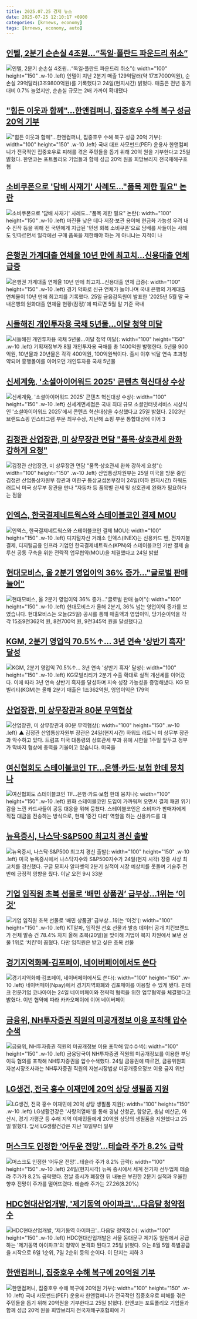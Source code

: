 ```yaml
---
title: 2025.07.25 경제 뉴스
date: 2025-07-25 12:10:17 +0900
categories: [krnews, economy]
tags: [krnews, economy, auto]
---
```

## [인텔, 2분기 순손실 4조원…“독일·폴란드 파운드리 취소”](https://n.news.naver.com/mnews/article/030/0003335075)

![인텔, 2분기 순손실 4조원…“독일·폴란드 파운드리 취소”](https://mimgnews.pstatic.net/image/origin/030/2025/07/25/3335075.jpg?type=nf220_150){: width="100" height="150" .w-10 .left}
인텔이 지난 2분기 매출 129억달러(약 17조7000억원), 순손실 29억달러(3조9800억원)를 기록했다고 24일(현지시간) 밝혔다. 매출은 전년 동기 대비 0.7% 늘었지만, 순손실 규모는 2배 가까이 확대됐다

## ["힘든 이웃과 함께"…한앤컴퍼니, 집중호우 수해 복구 성금 20억 기부](https://n.news.naver.com/mnews/article/421/0008391866)

!["힘든 이웃과 함께"…한앤컴퍼니, 집중호우 수해 복구 성금 20억 기부](https://mimgnews.pstatic.net/image/origin/421/2025/07/25/8391866.jpg?type=nf220_150){: width="100" height="150" .w-10 .left}
국내 대표 사모펀드(PEF) 운용사 한앤컴퍼니가 전국적인 집중호우로 피해를 겪은 주민들을 돕기 위해 20억 원을 기부한다고 25일 밝혔다. 한앤코는 포트폴리오 기업들과 함께 성금 20억 원을 희망브리지 전국재해구호협

## [소비쿠폰으로 '담배 사재기' 사례도…"품목 제한 필요" 논란](https://n.news.naver.com/mnews/article/001/0015528714)

![소비쿠폰으로 '담배 사재기' 사례도…"품목 제한 필요" 논란](https://mimgnews.pstatic.net/image/origin/001/2025/07/25/15528714.jpg?type=nf220_150){: width="100" height="150" .w-10 .left}
마진율 낮은 데다 저장·보관 용이해 현금화 가능성 우려 내수 진작 등을 위해 전 국민에게 지급된 '민생 회복 소비쿠폰'으로 담배를 사들이는 사례도 잇따르면서 일각에선 구매 품목을 제한해야 하는 게 아니냐는 지적이 나

## [은행권 가계대출 연체율 10년 만에 최고치…신용대출 연체 급증](https://n.news.naver.com/mnews/article/421/0008391552)

![은행권 가계대출 연체율 10년 만에 최고치…신용대출 연체 급증](https://mimgnews.pstatic.net/image/origin/421/2025/07/25/8391552.jpg?type=nf220_150){: width="100" height="150" .w-10 .left}
경기 악화로 신규 연체가 늘어나며 국내 은행의 가계대출 연체율이 10년 만에 최고치를 기록했다. 25일 금융감독원이 발표한 '2025년 5월 말 국내은행의 원화대출 연체율 현황(잠정)'에 따르면 5월 말 기준 국내

## [시들해진 개인투자용 국채 5년물…이달 청약 미달](https://n.news.naver.com/mnews/article/277/0005628014)

![시들해진 개인투자용 국채 5년물…이달 청약 미달](https://mimgnews.pstatic.net/image/origin/277/2025/07/25/5628014.jpg?type=nf220_150){: width="100" height="150" .w-10 .left}
기획재정부가 8월 개인투자용 국채를 총 1400억원 발행한다. 5년물 900억원, 10년물과 20년물은 각각 400억원, 100억원씩이다. 출시 이후 넉달 연속 초과청약되며 흥행몰이를 이어오던 개인투자용 국채 5년물

## [신세계免, '소셜아이어워드 2025' 콘텐츠 혁신대상 수상](https://n.news.naver.com/mnews/article/277/0005627906)

![신세계免, '소셜아이어워드 2025' 콘텐츠 혁신대상 수상](https://mimgnews.pstatic.net/image/origin/277/2025/07/25/5627906.jpg?type=nf220_150){: width="100" height="150" .w-10 .left}
신세계면세점은 국내 최대 규모 소셜인터넷서비스 시상식인 '소셜아이어워드 2025'에서 콘텐츠 혁신대상을 수상했다고 25일 밝혔다. 2023년 브랜드쇼핑 인스타그램 부문 최우수상, 지난해 쇼핑 부문 통합대상에 이어 3

## [김정관 산업장관, 미 상무장관 면담 "품목·상호관세 완화 강하게 요청"](https://n.news.naver.com/mnews/article/088/0000961042)

![김정관 산업장관, 미 상무장관 면담 "품목·상호관세 완화 강하게 요청"](https://mimgnews.pstatic.net/image/origin/088/2025/07/25/961042.jpg?type=nf220_150){: width="100" height="150" .w-10 .left}
산업통상자원부는 25일 미국을 방문 중인 김정관 산업통상자원부 장관과 여한구 통상교섭본부장이 24일(이하 현지시간) 하워드 러트닉 미국 상무부 장관을 만나 "자동차 등 품목별 관세 및 상호관세 완화가 필요하다는 점을

## [인엑스, 한국결제네트웍스와 스테이블코인 결제  MOU](https://n.news.naver.com/mnews/article/009/0005530326)

![인엑스, 한국결제네트웍스와 스테이블코인 결제  MOU](https://mimgnews.pstatic.net/image/origin/009/2025/07/24/5530326.jpg?type=nf220_150){: width="100" height="150" .w-10 .left}
디지털자산 거래소 인엑스(INEX)는 신용카드 밴, 전자지불결제, 디지털금융 인프라 기업인 한국결제네트웍스(KPN)와 스테이블코인 기반 결제 솔루션 공동 구축을 위한 전략적 업무협약(MOU)을 체결했다고 24일 밝혔

## [현대모비스, 올 2분기 영업이익 36% 증가…"글로벌 판매 늘어"](https://n.news.naver.com/mnews/article/374/0000453829)

![현대모비스, 올 2분기 영업이익 36% 증가…"글로벌 판매 늘어"](https://mimgnews.pstatic.net/image/origin/374/2025/07/25/453829.jpg?type=nf220_150){: width="100" height="150" .w-10 .left}
현대모비스가 올해 2분기, 36% 넘는 영업이익 증가를 보였습니다. 현대모비스는 오늘(25일) 공시를 통해 매출액과 영업이익, 당기순이익을 각각 15조9천362억 원, 8천700억 원, 9천345억 원을 달성했다고

## [KGM, 2분기 영업익 70.5%↑… 3년 연속 '상반기 흑자' 달성](https://n.news.naver.com/mnews/article/119/0002983563)

![KGM, 2분기 영업익 70.5%↑… 3년 연속 '상반기 흑자' 달성](https://mimgnews.pstatic.net/image/origin/119/2025/07/25/2983563.jpg?type=nf220_150){: width="100" height="150" .w-10 .left}
KG모빌리티가 2분기 수출 확대로 실적 개선세를 이어갔다. 이에 따라 3년 연속 상반기 흑자를 달성하며 지속 성장 가능성을 증명해냈다. KG 모빌리티(KGM)는 올해 2분기 매출은 1조362억원, 영업이익은 179억

## [산업장관, 미 상무장관과 80분 무역협상](https://n.news.naver.com/mnews/article/055/0001278372)

![산업장관, 미 상무장관과 80분 무역협상](https://mimgnews.pstatic.net/image/origin/055/2025/07/25/1278372.jpg?type=nf220_150){: width="100" height="150" .w-10 .left}
▲ 김정관 산업통상자원부 장관은 24일(현지시간) 하워드 러트닉 미 상무부 장관과 악수하고 있다. 트럼프 미국 대통령의 상호관세 부과 유예 시한을 1주일 앞두고 정부가 막바지 협상에 총력을 기울이고 있습니다. 미국을

## [여신협회도 스테이블코인 TF…은행·카드·보험 한데 뭉치나](https://n.news.naver.com/mnews/article/081/0003560718)

![여신협회도 스테이블코인 TF…은행·카드·보험 한데 뭉치나](https://mimgnews.pstatic.net/image/origin/081/2025/07/24/3560718.jpg?type=nf220_150){: width="100" height="150" .w-10 .left}
원화 스테이블코인 도입이 가까워져 오면서 결제 패권 위기감을 느낀 카드사들이 공동 대응을 위해 뭉쳤다. 스테이블코인은 소비자가 판매자에게 직접 대금을 전송하는 방식으로, 현재 ‘중간 다리’ 역할을 하는 신용카드를 대

## [뉴욕증시, 나스닥·S&P500 최고치 경신 출발](https://n.news.naver.com/mnews/article/366/0001095435)

![뉴욕증시, 나스닥·S&P500 최고치 경신 출발](https://mimgnews.pstatic.net/image/origin/366/2025/07/24/1095435.jpg?type=nf220_150){: width="100" height="150" .w-10 .left}
미국 뉴욕증시에서 나스닥지수와 S&P500지수가 24일(현지 시각) 장중 사상 최고치를 경신했다. 구글 모회사 알파벳의 2분기 실적이 시장 예상치를 웃돌며 기술주 전반에 긍정적 영향을 줬다. 이날 오전 9시 33분

## [기업 임직원 초복 선물로 ‘배민 상품권’ 급부상…1위는 ‘이것’](https://n.news.naver.com/mnews/article/009/0005531031)

![기업 임직원 초복 선물로 ‘배민 상품권’ 급부상…1위는 ‘이것’](https://mimgnews.pstatic.net/image/origin/009/2025/07/25/5531031.jpg?type=nf220_150){: width="100" height="150" .w-10 .left}
KT알파, 임직원 선호 선물과 발송 데이터 공개 치킨브랜드가 전체 발송 건 78.4% 차지 올해 초복(20일)을 맞이해 기업이 복지 차원에서 보낸 선물 1위로 ‘치킨’이 꼽혔다. 다만 임직원은 받고 싶은 초복 선물

## [경기지역화폐·김포페이, 네이버페이에서도 쓴다](https://n.news.naver.com/mnews/article/030/0003335109)

![경기지역화폐·김포페이, 네이버페이에서도 쓴다](https://mimgnews.pstatic.net/image/origin/030/2025/07/25/3335109.jpg?type=nf220_150){: width="100" height="150" .w-10 .left}
네이버페이(Npay)에서 경기지역화폐와 김포페이를 이용할 수 있게 됐다. 핀테크 전문기업 코나아이는 24일 네이버페이와 전략적 협력을 위한 업무협약을 체결했다고 밝혔다. 이번 협약에 따라 카카오페이에 이어 네이버페이

## [금융위, NH투자증권 직원의 미공개정보 이용 포착해 압수수색](https://n.news.naver.com/mnews/article/079/0004048879)

![금융위, NH투자증권 직원의 미공개정보 이용 포착해 압수수색](https://mimgnews.pstatic.net/image/origin/079/2025/07/24/4048879.jpg?type=nf220_150){: width="100" height="150" .w-10 .left}
금융당국이 NH투자증권 직원의 미공개정보를 이용한 부당이득 혐의를 포착해 NH투자증권을 압수수색했다. 24일 금융권에 따르면, 금융위원회 자본시장조사과는 NH투자증권 직원의 자본시장법상 미공개중요정보 이용 금지 위반

## [LG생건, 전국 홍수 이재민에 20억 상당 생필품 지원](https://n.news.naver.com/mnews/article/277/0005627949)

![LG생건, 전국 홍수 이재민에 20억 상당 생필품 지원](https://mimgnews.pstatic.net/image/origin/277/2025/07/25/5627949.jpg?type=nf220_150){: width="100" height="150" .w-10 .left}
LG생활건강은 '사랑의열매'를 통해 경남 산청군, 함양군, 충남 예산군, 아산시, 경기 가평군 등 수해 지역 이재민들에게 20억원 상당의 생필품을 지원했다고 25일 밝혔다. 앞서 LG생활건강은 지난 18일부터 일부

## [머스크도 인정한 ‘어두운 전망’…테슬라 주가 8.2% 급락](https://n.news.naver.com/mnews/article/028/0002757900)

![머스크도 인정한 ‘어두운 전망’…테슬라 주가 8.2% 급락](https://mimgnews.pstatic.net/image/origin/028/2025/07/25/2757900.jpg?type=nf220_150){: width="100" height="150" .w-10 .left}
24일(현지시각) 뉴욕 증시에서 세계 전기차 선두업체 테슬라 주가가 8.2% 급락했다. 전날 증시가 폐장한 뒤 내놓은 부진한 2분기 실적과 우울한 향후 전망이 주가를 떨어뜨렸다. 테슬라 주가는 27.26(8.20%)

## [HDC현대산업개발, '제기동역 아이파크'...다음달 청약접수](https://n.news.naver.com/mnews/article/014/0005382440)

![HDC현대산업개발, '제기동역 아이파크'...다음달 청약접수](https://mimgnews.pstatic.net/image/origin/014/2025/07/25/5382440.jpg?type=nf220_150){: width="100" height="150" .w-10 .left}
HDC현대산업개발은 서울 동대문구 제기동 일원에서 공급하는 '제기동역 아이파크'의 청약이 본격화 된다고 25일 밝혔다. 오는 8월 5일 특별공급을 시작으로 6일 1순위, 7일 2순위 등의 순이다. 이 단지는 지하 3

## [한앤컴퍼니, 집중호우 수해 복구에 20억원 기부](https://n.news.naver.com/mnews/article/015/0005162633)

![한앤컴퍼니, 집중호우 수해 복구에 20억원 기부](https://mimgnews.pstatic.net/image/origin/015/2025/07/25/5162633.jpg?type=nf220_150){: width="100" height="150" .w-10 .left}
국내 사모펀드(PEF) 운용사 한앤컴퍼니가 전국적인 집중호우로 피해를 겪은 주민들을 돕기 위해 20억원을 기부한다고 25일 밝혔다. 한앤코는 포트폴리오 기업들과 함께 성금 20억 원을 희망브리지 전국재해구호협회에 기

